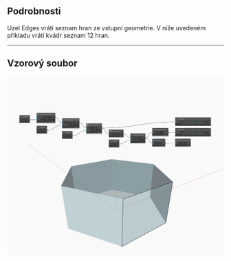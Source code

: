 ## Podrobnosti
Uzel Edges vrátí seznam hran ze vstupní geometrie. V níže uvedeném příkladu vrátí kvádr seznam 12 hran.
___
## Vzorový soubor

![Edges](./Autodesk.DesignScript.Geometry.Face.Edges_img.jpg)

